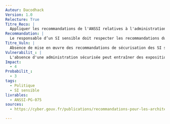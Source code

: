 ```yaml
---
Auteur: Dacodhack
Version: 1.0
Relecture: True
Titre_Reco: |
  Appliquer les recommandations de l'ANSSI relatives à l'administration sécurisée des SI.
Recommandation: |
  Le responsable d’un SI sensible doit respecter les recommandations du guide relatif à l’administration sécurisée des SI.
Titre_Vuln: |
  Absence de mise en œuvre des recommandations de sécurisation des SI sensibles.
Vulnerabilit_: |
  L'absence d'une administration sécurisée peut entraîner des expositions critiques, notamment des intrusions, des exfiltrations de données ou des altérations malveillantes des systèmes.
Impact:
  - 4
Probabilit_:
  - 3
tags:
  - Politique
  - SI sensible
livrables:
  - ANSSI-PG-075
sources:
  - https://cyber.gouv.fr/publications/recommandations-pour-les-architectures-des-si-sensibles-ou-dr

---
```


